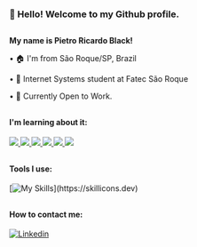 <h3>👋 Hello! Welcome to my Github profile.</h3>
<h2 dir="auto"></h2>

<b>My name is Pietro Ricardo Black!</b>

<p>• 🏠 I'm from São Roque/SP, Brazil</p>
<p>• 🧠 Internet Systems student at Fatec São Roque</p>
<p>• 🏦 Currently Open to Work.</p>

<h2 dir="auto"></h2>

<h4>I'm learning about it:</h4>
<a href="https://www.php.net/manual/pt_BR/">
    <img src="https://skillicons.dev/icons?i=php" />
</a>

<a href="https://developer.mozilla.org/pt-BR/docs/Web/HTML">
    <img src="https://skillicons.dev/icons?i=html" />
</a>

<a href="https://developer.mozilla.org/pt-BR/docs/Web/CSS">
    <img src="https://skillicons.dev/icons?i=css" />
</a>

<a href="https://dev.mysql.com/doc/">
    <img src="https://skillicons.dev/icons?i=mysql" />
</a>

<a href="https://getbootstrap.com.br/">
    <img src="https://skillicons.dev/icons?i=bootstrap" />
</a>

<a href="https://laravel.com/docs/8.x">
    <img src="https://skillicons.dev/icons?i=laravel" />
</a>

<h2 dir="auto"></h2>

<h4>Tools I use:</h4>

[![My Skills](https://skillicons.dev/icons?i=vscode,discord,github,figma,)](https://skillicons.dev)

<h2 dir="auto"></h2>

<h4>How to contact me:</h4>

<a href="https://www.linkedin.com/in/pietro-black/" rel="nofollow"><img alt="Linkedin" src="https://camo.githubusercontent.com/1722ae04a80126cb01a64368f6b8b02ddb0c83911032bb1e72b870894e7065d7/68747470733a2f2f696d672e736869656c64732e696f2f62616467652f2d6c696e6b6564696e2d2532333030373742353f7374796c653d666f722d7468652d6261646765266c6f676f3d6c696e6b6564696e266c6f676f436f6c6f723d7768697465" data-canonical-src="https://img.shields.io/badge/-linkedin-%230077B5?style=for-the-badge&amp;logo=linkedin&amp;logoColor=white" style="max-width: 100%;"></a>





          

